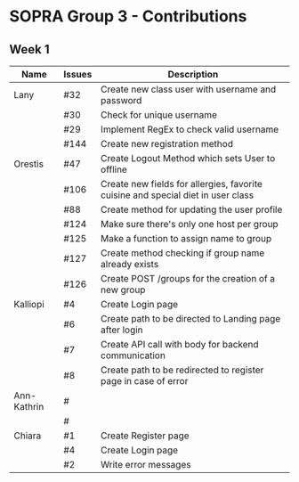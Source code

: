# SOPRA Group 3 - Contributions

## **Week 1** 

<p>

| Name        | Issues     | Description                                            |
|-------------|------------|--------------------------------------------------------|
| Lany        | #32        | Create new class user with username and password       |
|             | #30        | Check for unique username                              |
|             | #29        | Implement RegEx to check valid username                |
|             | #144       | Create new registration method                         |
| Orestis     | #47        | Create Logout Method which sets User to offline        |
|             | #106       | Create new fields for allergies, favorite cuisine and special diet in user class |
|             | #88        | Create method for updating the user profile            |
|             | #124       | Make sure there's only one host per group              |
|             | #125       | Make a function to assign name to group                |
|             | #127       | Create method checking if group name already exists    |
|             | #126       | Create POST /groups for the creation of a new group    |
| Kalliopi    | #4         | Create Login page                                      |
|             | #6         | Create path to be directed to Landing page after login |
|             | #7         | Create API call with body for backend communication    |
|             | #8         | Create path to be redirected to register page in case of error |
| Ann-Kathrin | #          |                                                        |
|             | #          |                                                        |
| Chiara      | #1         | Create Register page                                   |
|             | #4         | Create Login page                                      |
|             | #2         | Write error messages                                   |

</p>         

